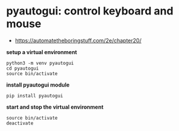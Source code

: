 # pyautogui: control keyboard and mouse
* https://automatetheboringstuff.com/2e/chapter20/

__setup a virtual environment__
```
python3 -m venv pyautogui
cd pyautogui
source bin/activate
```

__install pyautogui module__
```
pip install pyautogui
```

__start and stop the virtual environment__
```
source bin/activate
deactivate
```
